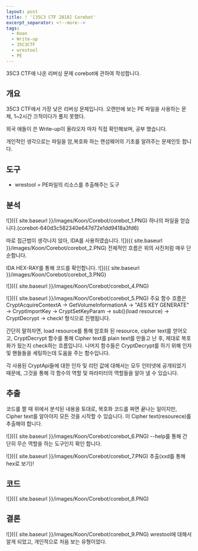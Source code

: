 ```yaml
---
layout: post
title: ! '[35C3 CTF 2018] Corebot'
excerpt_separator: <!--more-->
tags:
  - Koon
  - Write-up
  - 35C3CTF
  - wrestool
  - PE
---
```


35C3 CTF에 나온 리버싱 문제 corebot에 관하여 작성합니다.

<!--more-->

## 개요

35C3 CTF에서 가장 낮은 리버싱 문제입니다. 오랜만에 보는 PE 파일을 사용하는 문제, 1~2시간 끄적이다가 풀지 못했다.

외국 애들이 쓴 Write-up이 올라오자 마자 직접 확인해보며, 공부 했습니다.

개인적인 생각으로는 파일을 암,복호화 하는 랜섬웨어의 기초를 알려주는 문제인듯 합니다.

## 도구
* wrestool = PE파일의 리소스를 추출해주는 도구


## 분석
![]({{ site.baseurl }}/images/Koon/Corebot/corebot_1.PNG)
하나의 파일을 얻습니다.(corebot-640d3c582340e647d72e1dd9418a3fd6)

따로 접근법이 생각나지 않아, IDA를 사용하였습니다.
![]({{ site.baseurl }}/images/Koon/Corebot/corebot_2.PNG)
전체적인 흐름은 위의 사진처럼 매우 단순합니다.


IDA HEX-RAY를 통해 코드를 확인합니다.
![]({{ site.baseurl }}/images/Koon/Corebot/corebot_3.PNG)

![]({{ site.baseurl }}/images/Koon/Corebot/corebot_4.PNG)

![]({{ site.baseurl }}/images/Koon/Corebot/corebot_5.PNG)
주요 함수 흐름은 
CryptAcquireContextA -> GetVolumeInformationA -> "AES KEY GENERATE" -> CryptImportKey -> CryptSetKeyParam -> sub()(load resource)  -> CryptDecrypt -> check!
형식으로 진행됩니다. 

간단히 말하자면, load resource를 통해 암호화 된 resource, cipher text를 얻어오고, CryptDecrypt 함수를 통해 Cipher text를 plain text를 만들고 난 후, 제대로 복호화가 됬는지 check하는 흐름입니다.
나머지 함수들은 CryptDecrypt를 하기 위해 인자 및 핸들들을 세팅하는데 도움을 주는 함수입니다.

각 사용된 CryptApi들에 대한 인자 및 리턴 값에 대해서는 모두 인터넷에 공개되었기 때문에, 그것을 통해 각 함수의 역할 및 파라미터의 역할들을 알아 낼 수 있습니다.

## 추출
코드를 짤 때 위에서 분석된 내용을 토대로, 복호화 코드를 짜면 끝나는 일이지만, Cipher text를 알아야지 모든 것을 시작할 수 있습니다. 이 Cipher text(resourece)를 추출해야 합니다.


![]({{ site.baseurl }}/images/Koon/Corebot/corebot_6.PNG)
--help를 통해 간단히 무슨 역할을 하는 도구인지 확인 합니다.

![]({{ site.baseurl }}/images/Koon/Corebot/corebot_7.PNG)
추출(xxd를 통해 hex로 보기)!


## 코드
![]({{ site.baseurl }}/images/Koon/Corebot/corebot_8.PNG)

## 결론
![]({{ site.baseurl }}/images/Koon/Corebot/corebot_9.PNG)
wrestool에 대해서 알게 되었고, 개인적으로 처음 보는 유형이었다.

